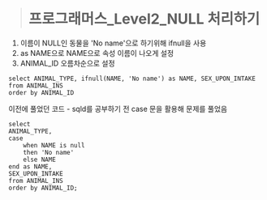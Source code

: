 ><h1>프로그래머스_Level2_NULL 처리하기</h1>
1. 이름이 NULL인 동물을 'No name'으로 하기위해 ifnull을 사용
2. as NAME으로 NAME으로 속성 이름이 나오게 설정
3. ANIMAL_ID 오름차순으로 설정

```MySQL
select ANIMAL_TYPE, ifnull(NAME, 'No name') as NAME, SEX_UPON_INTAKE
from ANIMAL_INS
order by ANIMAL_ID
```
이전에 풀었던 코드 - sqld를 공부하기 전 case 문을 활용해 문제를 풀었음
```MySQL
select
ANIMAL_TYPE,
case
    when NAME is null
    then 'No name'
    else NAME
end as NAME,
SEX_UPON_INTAKE
from ANIMAL_INS
order by ANIMAL_ID;
```
